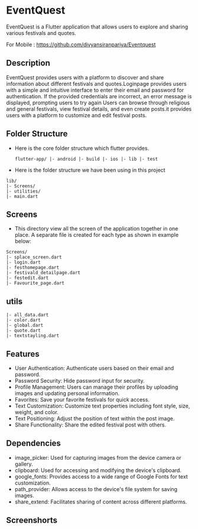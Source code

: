# EventQuest

   EventQuest is a Flutter application that allows users to explore and sharing various festivals and quotes.
   
  For Mobile : https://github.com/divyansiranpariya/Eventquest

## Description

EventQuest provides users with a platform to discover and share information about different festivals and quotes.Loginpage provides users with a simple and intuitive interface to enter their email and password for authentication. If the provided credentials are incorrect, an error message is displayed, prompting users to try again  Users can browse through religious and general festivals, view festival details, and even create posts.it provides users with a platform to customize and edit festival posts.


## Folder Structure

 * Here is the core folder structure which flutter provides.
   ```
   flutter-app/ |- android |- build |- ios |- lib |- test
   ```

* Here is the folder structure we have been using in this project

 ```
 lib/ 
|- Screens/ 
|- utilities/ 
|- main.dart
 ```

## Screens
* This directory view all the screen of the application together in one place. A separate file is created for each type as shown in example below:
 ```
 Screens/
|- splace_screen.dart
|- login.dart
|- festhomepage.dart
|- festivald_detailpage.dart
|- festedit.dart
|- Favourite_page.dart
```

## utils
```
|- all_data.dart
|- color.dart
|- global.dart
|- quote.dart
|- textstayling.dart
```

## Features
* User Authentication: Authenticate users based on their email and password.
* Password Security: Hide password input for security.
* Profile Management: Users can manage their profiles by uploading images and updating personal information.
* Favorites: Save your favorite festivals for quick access.
* Text Customization: Customize text properties including font style, size, weight, and color.
* Text Positioning: Adjust the position of text within the post image.
* Share Functionality: Share the edited festival post with others.

## Dependencies

* image_picker: Used for capturing images from the device camera or gallery.
* clipboard: Used for accessing and modifying the device's clipboard.
* google_fonts: Provides access to a wide range of Google Fonts for text customization.
* path_provider: Allows access to the device's file system for saving images.
* share_extend: Facilitates sharing of content across different platforms.


## Screenshorts

